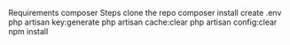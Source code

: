 Requirements
    composer
Steps 
    clone the repo
    composer install
    create .env
    php artisan key:generate 
    php artisan cache:clear 
    php artisan config:clear 
    npm install
